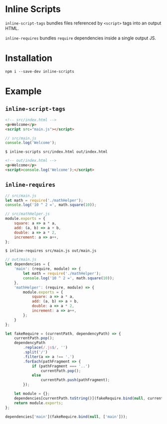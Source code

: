 # Inline Scripts

`inline-script-tags` bundles files referenced by `<script>` tags into an output HTML.

`inline-requires` bundles `require` dependencies inside a single output JS.


# Installation

`npm i --save-dev inline-scripts`

# Example

## `inline-script-tags`

```html
<!-- src/index.html -->
<p>Welcome</p>
<script src="main.js"></script>
```

```js
// src/main.js
console.log('Welcome');
```

`$ inline-scripts src/index.html out/index.html`
 
```html
<!-- out/index.html -->
<p>Welcome</p>
<script>console.log('Welcome');</script>
```

## `inline-requires`

```js
// src/main.js
let math = require('./mathHelper');
console.log('10 ^ 2 =', math.square(10));
```

```js
// src/mathHelper.js
module.exports = {
	square: a => a * a,
	add: (a, b) => a + b,
	double: a => a * 2,
	increment: a => a++,
};

```

`$ inline-requires src/main.js out/main.js`
 
```js
// out/main.js
let dependencies = {
	'main': (require, module) => {
		let math = require('./mathHelper');
		console.log('10 ^ 2 =', math.square(10));
	},
	'mathHelper': (require, module) => {
		module.exports = {
			square: a => a * a,
			add: (a, b) => a + b,
			double: a => a * 2,
			increment: a => a++,
		};
	}
};

let fakeRequire = (currentPath, dependencyPath) => {
	currentPath.pop();
	dependencyPath
		.replace(/.js$/, '')
		.split('/')
		.filter(a => a !== '.')
		.forEach(pathFragment => {
			if (pathFragment === '..')
				currentPath.pop();
			else
				currentPath.push(pathFragment);
		});

	let module = {};
	dependencies[currentPath.toString()](fakeRequire.bind(null, currentPath), module);
	return module.exports;
};

dependencies['main'](fakeRequire.bind(null, ['main']));
```
